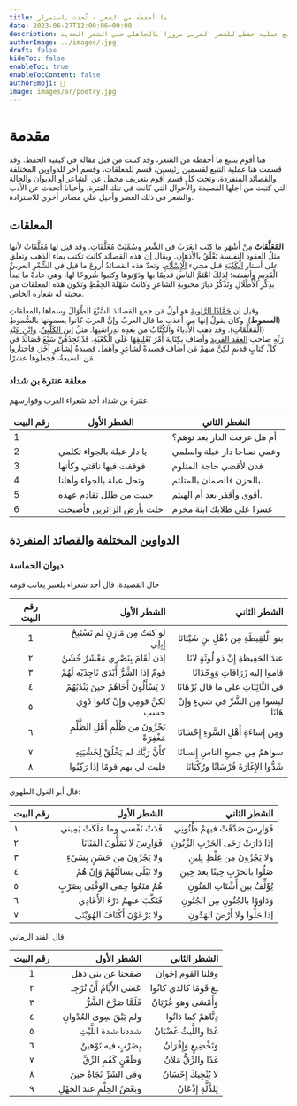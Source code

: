 ```yaml
---
title: ما أحفظه من الشعر - تُحدث باستمرار
date: 2023-06-27T12:00:06+09:00
description: هنا أقوم بتسجيل وتتبع عملية حفظي للشعر العربي مرورا بالجاهلي حتي الشعر الحديث.
authorImage: ../images/.jpg
draft: false
hideToc: false
enableToc: true
enableTocContent: false
authorEmoji: 👺
image: images/ar/poetry.jpg
---
```



# مقدمة

هنا أقوم بتتبع ما أحفظه من الشعر، وقد كتبت من قبل مقالة في كيفية الحفظ.
وقد قسمت هنا عملية التتبع لقسمين رئيسين، قسم للمعلقات، وقسم أخر للدواوين المختلفة والقصائد المنفردة، وتحت كل قسم أقوم بتعريف مجمل عن الشاعر أو الديوان والحالة التي كتبت من أجلها القصيدة والأحوال التي كانت في تلك الفترة، وأحيانا أتحدث عن الأدب والشعر في ذلك العصر وأحيل علي مصادر أخري للاستزادة.

## المعلقات

**المُعَلَّقَاتُ** مِنْ أَشْهَرِ ما كتَب العَرَبُ في الشِّعرِ وسُمِّيَتْ مُعَلَّقَاتٍ. وقد قيل لها مُعَلَّقَاتٌ لأنها مثلُ العقود النفيسة تَعْلَقُ بالأذهان. ويقال إن هذه القصائد كانت تكتب بماء الذهب وتعلق على أستار [الْكَعْبَةِ](https://www.wikiwand.com/ar/%D8%A7%D9%84%D9%83%D8%B9%D8%A8%D8%A9 "الكعبة") قبل مجيء [الْإِسْلَامِ](https://www.wikiwand.com/ar/%D8%A7%D9%84%D8%A5%D8%B3%D9%84%D8%A7%D9%85 "الإسلام")، وتعدّ هذه القصائدُ أروعَ ما قيل في الشِّعْرِ العربيِّ الْقَدِيمِ وأنفسَه؛ لِذلكَ اهْتَمَّ الناس قديمًا بها ودَوّنوها وكتبوا شُروحًا لها، وهي عادةً ما تبدأُ بذِكْرِ الْأَطْلَالِ وتَذْكُرُ ديارَ محبوبةِ الشاعرِ وكانتْ سَهْلةَ الحِفْظِ وتكون هذه المعلقات من محبته له شعاره الخاص.

وقيل إن [حَمَّادًا الرَّاويةَ](https://www.wikiwand.com/ar/%D8%AD%D9%85%D8%A7%D8%AF_%D8%A7%D9%84%D8%B1%D8%A7%D9%88%D9%8A%D8%A9 "حماد الراوية") هو أولُ مَن جمع القصائدَ السَّبْعَ الطِّوَالَ وسماها بالمعلقاتِ (**السموط**). وكان يقولُ إنها مِن أعذبِ ما قال العربُ وإنَّ العربَ كانوا يسمونها بالسُّموطِ (الْمُعَلَّقَاتِ). وقد ذهب الأُدباءُ والكُتَّابُ من بعدِه لدِراسَتِها. مثلُ [ابنِ الكَلْبِيِّ](https://www.wikiwand.com/ar/%D8%A7%D8%A8%D9%86_%D8%A7%D9%84%D9%83%D9%84%D8%A8%D9%8A "ابن الكلبي"). [وابْنِ عَبْدِ رَبِّهِ](https://www.wikiwand.com/ar/%D8%A7%D8%A8%D9%86_%D8%B9%D8%A8%D8%AF_%D8%B1%D8%A8%D9%87 "ابن عبد ربه") صاحبِ [العقد الفريد](https://www.wikiwand.com/ar/%D8%A7%D9%84%D8%B9%D9%82%D8%AF_%D8%A7%D9%84%D9%81%D8%B1%D9%8A%D8%AF "العقد الفريد") وأضاف بكِتَابِهَ أَمْرَ تَعْلِيقِهَا عَلَى الْكَعْبَةِ. قَدْ تَجِدُهُنَّ سَبْعَ قَصَائدَ في كلِّ كتابٍ قديمٍ لكِنَّ منهمْ مَن أضاف قصيدةً لشاعِرٍ وأهمل قصيدةً لِشاعرٍ آخَرَ. فاحتاروا مَن السبعةُ، فجعلوها عشرًا.

### معلقة عنترة بن شداد

عنترة بن شداد أحد شعراء العرب وفوارسهم.

| رقم البيت | الشطر الأول               | الشطر الثاني               |
| --------- | ------------------------- | -------------------------- |
| 1         |   | أم هل عرفت الدار بعد توهم؟ |
| 2         | يا دار عبلة بالجواء تكلمي | وعمي صباحا دار عبلة واسلمي |
| 3 | فوقفت فيها ناقتي وكأنها        |              فدن لأقضي حاجة المتلوم |
| 4| وتحل عبلة بالجواء وأهلنا           |          بالحزن فالصمان بالمتلثم. |
| 5 | حييت من طلل تقادم عهده              |     أقوي وأقفر بعد أم الهيثم.|
| 6| حلت بأرض الزائرين فأصبحت   |          عسرا علي طلابك ابنة مخرم|

## الدواوين المختلفة والقصائد المنفردة

### ديوان الحماسة

حال القصيدة: قال أحد شعراء بلعنبر يعاتب قومه

| رقم البيت |                                      الشطر الأول |                               الشطر الثاني |
|:---------:| ------------------------------------------------:| ------------------------------------------:|
|     1     |        لو كنتُ مِن مَازِنٍ لم تَسْتَبِحْ إِبِلِي | بنو الَّلقِيطَةِ مِن ذُهْلِ بنِ شَيْبَانَا |
|     ٢     |            إذن لَقَامَ بِنَصْرِي مَعْشَرٌ خُشُنٌ |      عندَ الحَفِيظةِ إِنْ ذو لُوثَةٍ لانَا |
|     ٣     |     قومٌ إذا الشَّرُّ أَبْدَى نَاجِذَيْهِ لَهُمْ |         قاموا إليه زَرَافَاتٍ وَوِحْدَانَا |
|     ٤     |       لا يَسْأَلُونَ أَخَاهُمْ حينَ يَنْدُبُهُمْ |     في النَّائِبَاتِ على ما قال بُرْهَانَا |
|     ٥     |                لكنَّ قومِي وإِنْ كانوا ذَوِي حسب |    ليسوا مِن الشَّرِّ في شيءٍ وإِنْ هَانَا |
|     ٦     | يَجْزُونَ مِن ظُلْمِ أَهْلِ الظَّلْمِ مَغْفِرَةً |   ومِن إِساءَةِ أَهْلِ السَّوءِ إِحْسَانَا |
|     ٧     |           كأَنَّ رَبَّك لم يَخْلُقْ لِخَشْيَتِهِ |           سواهمُ مِن جميعِ الناسِ إِنسانَا |
|     ٨     |                   فليت لي بهم قومًا إذا رَكِبُوا | شَدُّوا الإِغَارَةَ فُرْسَانًا ورُكْبَانَا |
|           |                                                  |                                            |

قال أبو الغول الطهوي:

  | رقم البيت |                            الشطر الأول |                          الشطر الثاني |
  | --------- | --------------------------------------:| -------------------------------------:|
  | ١         |     فَدَتْ نَفْسي وما مَلَكَتْ يَمِيني |    فَوَارِسَ صَدَّقَتْ فيهمْ ظُنُونِي |
  | ٢         |     فَوَارِسَ لا يَمَلُّونَ المَنَايَا | إذا دَارَتْ رَحَى الحَرْبِ الزَّبُونِ |
  | ٣         |      ولا يَجْزُونَ مِن حَسَنٍ بِسَيْءٍ |      ولا يَجْزُونَ مِن غِلْظٍ بِلِينِ |
  | ٤         |  ولا تَبْلَى بَسَالَتُهُمْ وَإِنْ هُمْ |    صَلُوا بالحَرْبِ حِينًا بعدَ حِينِ |
  | ٥         | هُمُ مَنَعُوا حِمَى الوَقْبَى بِضَرْبٍ |     يُؤَلِّفُ بين أَشْتَاتِ المَنُونِ |
  | ٦         |      فَنَكَّبَ عنهمُ دَرْءَ الأَعَادِي |   وَدَاوَوْا بالجُنُونِ مِن الجُنُونِ |
  | ٧         |   ولا يَرْعَوْنَ أَكْنَافَ الهُوَيْنَى |      إذا حَلُّوا ولا أَرْضَ الهَدُونِ |
  
  قال الفند الزماني:

| رقم البيت |                    الشطر الأول |              الشطر الثاني |
|:---------:| ------------------------------:| -------------------------:|
| 1 | صفحنا عن بني ذهل | وقلنا القوم إخوان |
|     ٢     |  عَسَى الأَيَّامُ أَنْ تُرْجِـ |   ـعَ قَومًا كالذي كانُوا |
|     ٣     |      فَلَمَّا صَرَّحَ الشَّرُّ |    وأَمْسَى وهو عُرْيَانُ |
|     ٤     |     ولم يَبْقَ سِوى العُدْوانِ |     دِنَّاهمْ كما دَانُوا |
|     ٥     |            شددنا شدة اللَّيْثِ | غَدَا واللَّيثُ غَضْبَانُ |
|     ٦     |          بِضَرْبٍ فيه تَوْهينٌ |   وَتَخْضِيعٍ وَإِقْرَانُ |
|     ٧     |       وَطَعْنٍ كَفَمِ الزِّقِّ |    غَذَا والزِّقُّ مَلآنُ |
|     ٨     |       وفي الشَرِّ نَجَاةٌ حينَ |    لا يُنْجِيكَ إِحْسَانُ |
|     ٩     | وبَعْضُ الحِلْمِ عندَ الجَهْلِ |     لِلذَّلَّةِ إِذْعَانُ |

